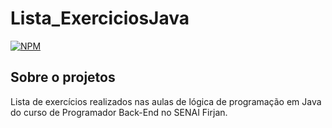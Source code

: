 # Lista_ExerciciosJava

[![NPM](https://img.shields.io/npm/l/react)](https://github.com/jocasilvalima/Lista_ExerciciosJava/blob/master/LICENSE) 

## Sobre o projetos

Lista de exercícios realizados nas aulas de lógica de programação em Java do curso de Programador Back-End no SENAI Firjan.
